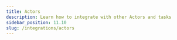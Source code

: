 ```yaml
---
title: Actors
description: Learn how to integrate with other Actors and tasks
sidebar_position: 11.10
slug: /integrations/actors
---
```

